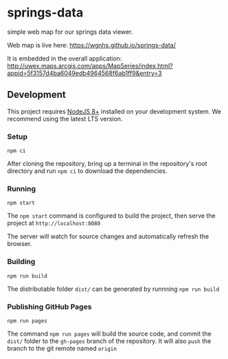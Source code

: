 # springs-data
simple web map for our springs data viewer. 

Web map is live here: https://wgnhs.github.io/springs-data/


It is embedded in the overall application: http://uwex.maps.arcgis.com/apps/MapSeries/index.html?appid=5f3157d4ba6049edb4964568f6ab1ff9&entry=3


## Development
This project requires [NodeJS 8+](https://nodejs.org/) installed on your development system. We recommend using the latest LTS version.

### Setup
```
npm ci
```
After cloning the repository, bring up a terminal in the repository's root directory and run `npm ci` to download the dependencies.

### Running
```
npm start
```
The `npm start` command is configured to build the project, then serve the project 
at `http://localhost:8080`

The server will watch for source changes and automatically refresh the browser.


### Building
```
npm run build
```
The distributable folder `dist/` can be generated by runnning `npm run build`


### Publishing GitHub Pages
```
npm run pages
```
The command `npm run pages` will build the source code, and commit the `dist/` folder to the `gh-pages` branch of the repository. It will also `push` the branch to the git remote named `origin`
